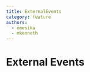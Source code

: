```yaml
---
title: ExternalEvents
category: feature
authors:
  - emesika
  - mkenneth
---
```


# External Events

